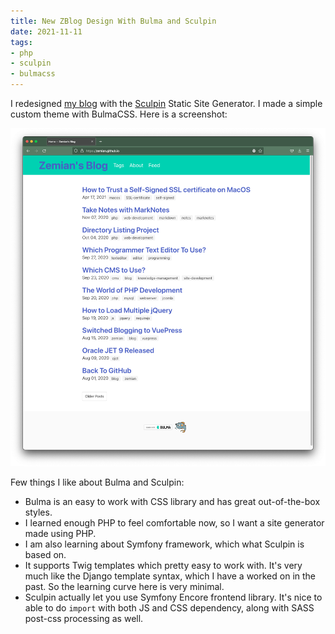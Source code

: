 ```yaml
---
title: New ZBlog Design With Bulma and Sculpin
date: 2021-11-11
tags:
- php
- sculpin
- bulmacss
---
```


I redesigned [my blog](https://github.com/zemian/zemian.github.io/tree/sculpin) with the [Sculpin](https://sculpin.io/) Static Site Generator. I made a simple custom theme with BulmaCSS. Here is a screenshot:

![](/posts-images/2021/new-zblog-design-with-bulma-and-sculpin.png)

Few things I like about Bulma and Sculpin:

* Bulma is an easy to work with CSS library and has great out-of-the-box styles.
* I learned enough PHP to feel comfortable now, so I want a site generator made using PHP.
* I am also learning about Symfony framework, which what Sculpin is based on.
* It supports Twig templates which pretty easy to work with. It's very much like the Django template syntax, which I have a worked on in the past. So the learning curve here is very minimal.
* Sculpin actually let you use Symfony Encore frontend library. It's nice to able to do `import` with both JS and CSS dependency, along with SASS post-css processing as well. 
